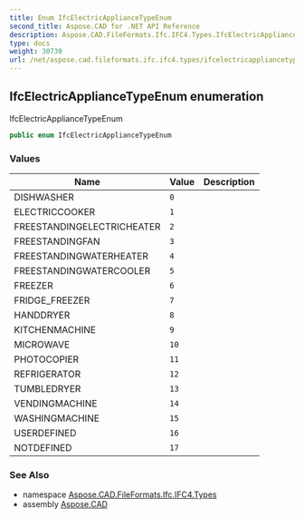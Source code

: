 ```yaml
---
title: Enum IfcElectricApplianceTypeEnum
second_title: Aspose.CAD for .NET API Reference
description: Aspose.CAD.FileFormats.Ifc.IFC4.Types.IfcElectricApplianceTypeEnum enum. IfcElectricApplianceTypeEnum
type: docs
weight: 30730
url: /net/aspose.cad.fileformats.ifc.ifc4.types/ifcelectricappliancetypeenum/
---
```

## IfcElectricApplianceTypeEnum enumeration

IfcElectricApplianceTypeEnum

```csharp
public enum IfcElectricApplianceTypeEnum
```

### Values

| Name | Value | Description |
| --- | --- | --- |
| DISHWASHER | `0` |  |
| ELECTRICCOOKER | `1` |  |
| FREESTANDINGELECTRICHEATER | `2` |  |
| FREESTANDINGFAN | `3` |  |
| FREESTANDINGWATERHEATER | `4` |  |
| FREESTANDINGWATERCOOLER | `5` |  |
| FREEZER | `6` |  |
| FRIDGE_FREEZER | `7` |  |
| HANDDRYER | `8` |  |
| KITCHENMACHINE | `9` |  |
| MICROWAVE | `10` |  |
| PHOTOCOPIER | `11` |  |
| REFRIGERATOR | `12` |  |
| TUMBLEDRYER | `13` |  |
| VENDINGMACHINE | `14` |  |
| WASHINGMACHINE | `15` |  |
| USERDEFINED | `16` |  |
| NOTDEFINED | `17` |  |

### See Also

* namespace [Aspose.CAD.FileFormats.Ifc.IFC4.Types](../../aspose.cad.fileformats.ifc.ifc4.types/)
* assembly [Aspose.CAD](../../)


